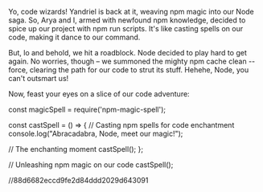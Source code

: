 Yo, code wizards! Yandriel is back at it, weaving npm magic into our Node saga. So, Arya and I, armed with newfound npm knowledge, decided to spice up our project with npm run scripts. It's like casting spells on our code, making it dance to our command.

But, lo and behold, we hit a roadblock. Node decided to play hard to get again. No worries, though – we summoned the mighty npm cache clean --force, clearing the path for our code to strut its stuff. Hehehe, Node, you can't outsmart us!

Now, feast your eyes on a slice of our code adventure:

const magicSpell = require('npm-magic-spell');

const castSpell = () => {
  // Casting npm spells for code enchantment
  console.log("Abracadabra, Node, meet our magic!");

  // The enchanting moment
  castSpell();
};

// Unleashing npm magic on our code
castSpell();

//88d6682eccd9fe2d84ddd2029d643091
